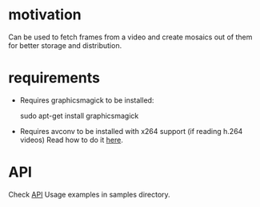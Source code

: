 # motivation

Can be used to fetch frames from a video and create
mosaics out of them for better storage and distribution.



# requirements

* Requires graphicsmagick to be installed:

    sudo apt-get install graphicsmagick

* Requires avconv to be installed with x264 support (if reading h.264 videos)
Read how to do it [here](INSTALL.md).



# API

Check [API](API.md)
Usage examples in samples directory.
